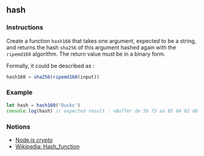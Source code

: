 ## hash

### Instructions

Create a function `hash160` that takes one argument, expected to be a string, and returns the hash `sha256` of this argument hashed again with the `ripemd160` algorithm. The return value must be in a binary form.

Formally, it could be described as :

```js
hash160 = sha256(ripemd160(input))
```

### Example

```js
let hash = hash160('Ducks')
console.log(hash) // expected result : <Buffer de 5b 73 aa 85 84 02 d8 8c 36 d4 ff 85 29 65 d3 76 ac 6d 19>
```

### Notions

- [Node.js _crypto_](https://nodejs.org/docs/latest-v14.x/api/crypto.html)
- [Wikipedia: Hash_function](https://en.wikipedia.org/wiki/Hash_function)
